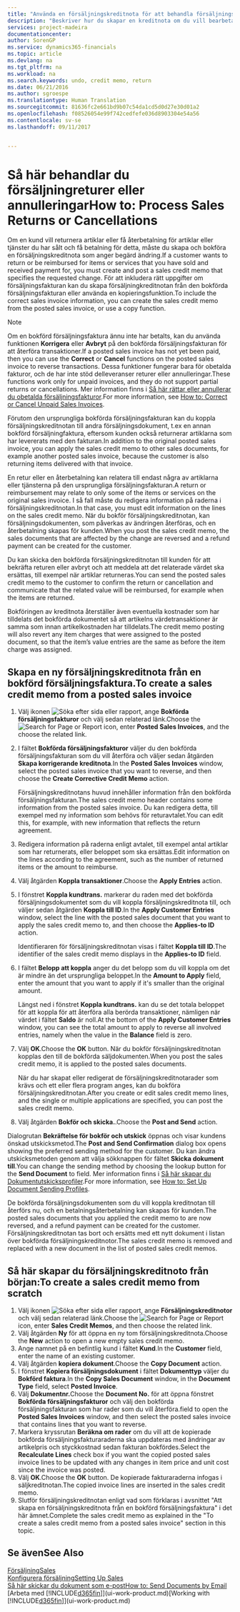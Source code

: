 ```yaml
---
title: "Använda en försäljningskreditnota för att behandla försäljningsreturer eller annulleringar | Microsoft Docs"
description: "Beskriver hur du skapar en kreditnota om du vill bearbeta en retur, annullering eller ersättning för artiklar eller tjänster som du har blivit mottagen betalning för."
services: project-madeira
documentationcenter: 
author: SorenGP
ms.service: dynamics365-financials
ms.topic: article
ms.devlang: na
ms.tgt_pltfrm: na
ms.workload: na
ms.search.keywords: undo, credit memo, return
ms.date: 06/21/2016
ms.author: sgroespe
ms.translationtype: Human Translation
ms.sourcegitcommit: 81636fc2e661bd9b07c54da1cd5d0d27e30d01a2
ms.openlocfilehash: f08526054e99f742cedfefe036d8903304e54a56
ms.contentlocale: sv-se
ms.lasthandoff: 09/11/2017


---
```

# <a name="how-to-process-sales-returns-or-cancellations"></a><span data-ttu-id="b5d73-103">Så här behandlar du försäljningreturer eller annulleringar</span><span class="sxs-lookup"><span data-stu-id="b5d73-103">How to: Process Sales Returns or Cancellations</span></span>
<span data-ttu-id="b5d73-104">Om en kund vill returnera artiklar eller få återbetalning för artiklar eller tjänster du har sålt och få betalning för detta, måste du skapa och bokföra en försäljningskreditnota som anger begärd ändring.</span><span class="sxs-lookup"><span data-stu-id="b5d73-104">If a customer wants to return or be reimbursed for items or services that you have sold and received payment for, you must create and post a sales credit memo that specifies the requested change.</span></span> <span data-ttu-id="b5d73-105">För att inkludera rätt uppgifter om försäljningsfakturan kan du skapa försäljningkreditnotan från den bokförda försäljningsfakturan eller använda en kopieringsfunktion.</span><span class="sxs-lookup"><span data-stu-id="b5d73-105">To include the correct sales invoice information, you can create the sales credit memo from the posted sales invoice, or use a copy function.</span></span>  

> [!NOTE]  
>   <span data-ttu-id="b5d73-106">Om en bokförd försäljningsfaktura ännu inte har betalts, kan du använda funktionen **Korrigera** eller **Avbryt** på den bokförda försäljningsfakturan för att återföra transaktioner.</span><span class="sxs-lookup"><span data-stu-id="b5d73-106">If a posted sales invoice has not yet been paid, then you can use the **Correct** or **Cancel** functions on the posted sales invoice to reverse transactions.</span></span> <span data-ttu-id="b5d73-107">Dessa funktioner fungerar bara för obetalda fakturor, och de har inte stöd delleveranser returer eller annulleringar.</span><span class="sxs-lookup"><span data-stu-id="b5d73-107">These functions work only for unpaid invoices, and they do not support partial returns or cancellations.</span></span> <span data-ttu-id="b5d73-108">Mer information finns i [Så här rättar eller annullerar du obetalda försäljningsfakturor](sales-how-correct-cancel-sales-invoice.md).</span><span class="sxs-lookup"><span data-stu-id="b5d73-108">For more information, see [How to: Correct or Cancel Unpaid Sales Invoices](sales-how-correct-cancel-sales-invoice.md).</span></span>

<span data-ttu-id="b5d73-109">Förutom den ursprungliga bokförda försäljningsfakturan kan du koppla försäljningskreditnotan till andra försäljningsdokument, t.ex en annan bokförd försäljningfaktura, eftersom kunden också returnerar artiklarna som har levererats med den fakturan.</span><span class="sxs-lookup"><span data-stu-id="b5d73-109">In addition to the original posted sales invoice, you can apply the sales credit memo to other sales documents, for example another posted sales invoice, because the customer is also returning items delivered with that invoice.</span></span>

<span data-ttu-id="b5d73-110">En retur eller en återbetalning kan relatera till endast några av artiklarna eller tjänsterna på den ursprungliga försäljningsfakturan.</span><span class="sxs-lookup"><span data-stu-id="b5d73-110">A return or reimbursement may relate to only some of the items or services on the original sales invoice.</span></span> <span data-ttu-id="b5d73-111">I så fall måste du redigera information på raderna i försäljningskreditnotan.</span><span class="sxs-lookup"><span data-stu-id="b5d73-111">In that case, you must edit information on the lines on the sales credit memo.</span></span> <span data-ttu-id="b5d73-112">När du bokför försäljningskreditnotan, kan försäljningsdokumenten, som påverkas av ändringen återföras, och en återbetalning skapas för kunden.</span><span class="sxs-lookup"><span data-stu-id="b5d73-112">When you post the sales credit memo, the sales documents that are affected by the change are reversed and a refund payment can be created for the customer.</span></span>  

<span data-ttu-id="b5d73-113">Du kan skicka den bokförda försäljningskreditnotan till kunden för att bekräfta returen eller avbryt och att meddela att det relaterade värdet ska ersättas, till exempel när artiklar returneras.</span><span class="sxs-lookup"><span data-stu-id="b5d73-113">You can send the posted sales credit memo to the customer to confirm the return or cancellation and communicate that the related value will be reimbursed, for example when the items are returned.</span></span>

<span data-ttu-id="b5d73-114">Bokföringen av kreditnota återställer även eventuella kostnader som har tilldelats det bokförda dokumentet så att artikelns värdetransaktioner är samma som innan artikelkostnaden har tilldelats.</span><span class="sxs-lookup"><span data-stu-id="b5d73-114">The credit memo posting will also revert any item charges that were assigned to the posted document, so that the item’s value entries are the same as before the item charge was assigned.</span></span>

## <a name="to-create-a-sales-credit-memo-from-a-posted-sales-invoice"></a><span data-ttu-id="b5d73-115">Skapa en ny försäljningskreditnota från en bokförd försäljningsfaktura.</span><span class="sxs-lookup"><span data-stu-id="b5d73-115">To create a sales credit memo from a posted sales invoice</span></span>
1. <span data-ttu-id="b5d73-116">Välj ikonen ![Söka efter sida eller rapport](media/ui-search/search_small.png "ikonen Söka efter sida eller rapport"), ange **Bokförda försäljningsfakturor** och välj sedan relaterad länk.</span><span class="sxs-lookup"><span data-stu-id="b5d73-116">Choose the ![Search for Page or Report](media/ui-search/search_small.png "Search for Page or Report icon") icon, enter **Posted Sales Invoices**, and the choose the related link.</span></span>  
2. <span data-ttu-id="b5d73-117">I fältet **Bokförda försäljningsfakturor** väljer du den bokförda försäljningsfakturan som du vill återföra och väljer sedan åtgärden **Skapa korrigerande kreditnota**.</span><span class="sxs-lookup"><span data-stu-id="b5d73-117">In the **Posted Sales Invoices** window, select the posted sales invoice that you want to reverse, and then choose the **Create Corrective Credit Memo** action.</span></span>

    <span data-ttu-id="b5d73-118">Försäljningskreditnotans huvud innehåller information från den bokförda försäljningsfakturan.</span><span class="sxs-lookup"><span data-stu-id="b5d73-118">The sales credit memo header contains some information from the posted sales invoice.</span></span> <span data-ttu-id="b5d73-119">Du kan redigera detta, till exempel med ny information som behövs för returavtalet.</span><span class="sxs-lookup"><span data-stu-id="b5d73-119">You can edit this, for example, with new information that reflects the return agreement.</span></span>  
3. <span data-ttu-id="b5d73-120">Redigera information på raderna enligt avtalet, till exempel antal artiklar som har returnerats, eller beloppet som ska ersättas.</span><span class="sxs-lookup"><span data-stu-id="b5d73-120">Edit information on the lines according to the agreement, such as the number of returned items or the amount to reimburse.</span></span>
4. <span data-ttu-id="b5d73-121">Välj åtgärden **Koppla transaktioner**.</span><span class="sxs-lookup"><span data-stu-id="b5d73-121">Choose the **Apply Entries** action.</span></span>
5. <span data-ttu-id="b5d73-122">I fönstret **Koppla kundtrans.** markerar du raden med det bokförda försäljningsdokumentet som du vill koppla försäljningskreditnota till, och väljer sedan åtgärden **Koppla till ID**.</span><span class="sxs-lookup"><span data-stu-id="b5d73-122">In the **Apply Customer Entries** window, select the line with the posted sales document that you want to apply the sales credit memo to, and then choose the **Applies-to ID** action.</span></span>

    <span data-ttu-id="b5d73-123">Identifieraren för försäljningskreditnotan visas i fältet **Koppla till ID**.</span><span class="sxs-lookup"><span data-stu-id="b5d73-123">The identifier of the sales credit memo displays in the **Applies-to ID** field.</span></span>
6. <span data-ttu-id="b5d73-124">I fältet **Belopp att koppla** anger du det belopp som du vill koppla om det är mindre än det ursprungliga beloppet.</span><span class="sxs-lookup"><span data-stu-id="b5d73-124">In the **Amount to Apply** field, enter the amount that you want to apply if it's smaller than the original amount.</span></span>  

    <span data-ttu-id="b5d73-125">Längst ned i fönstret **Koppla kundtrans.** kan du se det totala beloppet för att koppla för att återföra alla berörda transaktioner, nämligen när värdet i fältet **Saldo** är noll.</span><span class="sxs-lookup"><span data-stu-id="b5d73-125">At the bottom of the **Apply Customer Entries** window, you can see the total amount to apply to reverse all involved entries, namely when the value in the **Balance** field is zero.</span></span>
7. <span data-ttu-id="b5d73-126">Välj **OK**.</span><span class="sxs-lookup"><span data-stu-id="b5d73-126">Choose the **OK** button.</span></span> <span data-ttu-id="b5d73-127">När du bokför försäljningskreditnotan kopplas den till de bokförda säljdokumenten.</span><span class="sxs-lookup"><span data-stu-id="b5d73-127">When you post the sales credit memo, it is applied to the posted sales documents.</span></span>

    <span data-ttu-id="b5d73-128">När du har skapat eller redigerat de försäljningskreditnotarader som krävs och ett eller flera program anges, kan du bokföra försäljningskreditnotan.</span><span class="sxs-lookup"><span data-stu-id="b5d73-128">After you create or edit sales credit memo lines, and the single or multiple applications are specified, you can post the sales credit memo.</span></span>   
8. <span data-ttu-id="b5d73-129">Välj åtgärden **Bokför och skicka.**.</span><span class="sxs-lookup"><span data-stu-id="b5d73-129">Choose the **Post and Send** action.</span></span>  

<span data-ttu-id="b5d73-130">Dialogrutan **Bekräftelse för bokför och utskick** öppnas och visar kundens önskad utskicksmetod.</span><span class="sxs-lookup"><span data-stu-id="b5d73-130">The **Post and Send Confirmation** dialog box opens showing the preferred sending method for the customer.</span></span> <span data-ttu-id="b5d73-131">Du kan ändra utskicksmetoden genom att välja sökknappen för fältet **Skicka dokument till**.</span><span class="sxs-lookup"><span data-stu-id="b5d73-131">You can change the sending method by choosing the lookup button for the **Send Document** to field.</span></span> <span data-ttu-id="b5d73-132">Mer information finns i [Så här skapar du Dokumentutskicksprofiler](sales-how-setup-document-send-profiles.md).</span><span class="sxs-lookup"><span data-stu-id="b5d73-132">For more information, see [How to: Set Up Document Sending Profiles](sales-how-setup-document-send-profiles.md).</span></span>  

<span data-ttu-id="b5d73-133">De bokförda försäljningsdokumenten som du vill koppla kreditnotan till återförs nu, och en betalningsåterbetalning kan skapas för kunden.</span><span class="sxs-lookup"><span data-stu-id="b5d73-133">The posted sales documents that you applied the credit memo to are now reversed, and a refund payment can be created for the customer.</span></span> <span data-ttu-id="b5d73-134">Försäljningskreditnotan tas bort och ersätts med ett nytt dokument i listan över bokförda försäljningskreditnotor.</span><span class="sxs-lookup"><span data-stu-id="b5d73-134">The sales credit memo is removed and replaced with a new document in the list of posted sales credit memos.</span></span>

## <a name="to-create-a-sales-credit-memo-from-scratch"></a><span data-ttu-id="b5d73-135">Så här skapar du försäljningskreditnoto från början:</span><span class="sxs-lookup"><span data-stu-id="b5d73-135">To create a sales credit memo from scratch</span></span>
1. <span data-ttu-id="b5d73-136">Välj ikonen ![Söka efter sida eller rapport](media/ui-search/search_small.png "ikonen Söka efter sida eller rapport"), ange **Försäljningskreditnotor** och välj sedan relaterad länk.</span><span class="sxs-lookup"><span data-stu-id="b5d73-136">Choose the ![Search for Page or Report](media/ui-search/search_small.png "Search for Page or Report icon") icon, enter **Sales Credit Memos**, and then choose the related link.</span></span>
2. <span data-ttu-id="b5d73-137">Välj åtgärden **Ny** för att öppna en ny tom försäljningskreditnota.</span><span class="sxs-lookup"><span data-stu-id="b5d73-137">Choose the **New** action to open a new empty sales credit memo.</span></span>
3. <span data-ttu-id="b5d73-138">Ange namnet på en befintlig kund i fältet **Kund**.</span><span class="sxs-lookup"><span data-stu-id="b5d73-138">In the **Customer** field, enter the name of an existing customer.</span></span>
4. <span data-ttu-id="b5d73-139">Välj åtgärden **kopiera dokument**.</span><span class="sxs-lookup"><span data-stu-id="b5d73-139">Choose the **Copy Document** action.</span></span>
5. <span data-ttu-id="b5d73-140">I fönstret **Kopiera försäljningsdokument** i fältet **Dokumenttyp** väljer du **Bokförd faktura**.</span><span class="sxs-lookup"><span data-stu-id="b5d73-140">In the **Copy Sales Document** window, in the **Document Type** field, select **Posted Invoice**.</span></span>
6. <span data-ttu-id="b5d73-141">Välj **Dokumentnr.**</span><span class="sxs-lookup"><span data-stu-id="b5d73-141">Choose the **Document No.**</span></span> <span data-ttu-id="b5d73-142">för att öppna fönstret **Bokförda försäljningsfakturor** och välj den bokförda försäljningsfakturan som har rader som du vill återföra.</span><span class="sxs-lookup"><span data-stu-id="b5d73-142">field to open the **Posted Sales Invoices** window, and then select the posted sales invoice that contains lines that you want to reverse.</span></span>
7. <span data-ttu-id="b5d73-143">Markera kryssrutan **Beräkna om rader** om du vill att de kopierade bokförda försäljningsfakturaraderna ska uppdateras med ändringar av artikelpris och styckkostnad sedan fakturan bokfördes.</span><span class="sxs-lookup"><span data-stu-id="b5d73-143">Select the **Recalculate Lines** check box if you want the copied posted sales invoice lines to be updated with any changes in item price and unit cost since the invoice was posted.</span></span>
8. <span data-ttu-id="b5d73-144">Välj **OK**.</span><span class="sxs-lookup"><span data-stu-id="b5d73-144">Choose the **OK** button.</span></span> <span data-ttu-id="b5d73-145">De kopierade fakturaraderna infogas i säljkreditnotan.</span><span class="sxs-lookup"><span data-stu-id="b5d73-145">The copied invoice lines are inserted in the sales credit memo.</span></span>
9. <span data-ttu-id="b5d73-146">Slutför försäljningskreditnotan enligt vad som förklaras i avsnittet "Att skapa en försäljningskreditnota från en bokförd försäljningsfaktura" i det här ämnet.</span><span class="sxs-lookup"><span data-stu-id="b5d73-146">Complete the sales credit memo as explained in the "To create a sales credit memo from a posted sales invoice" section in this topic.</span></span>

## <a name="see-also"></a><span data-ttu-id="b5d73-147">Se även</span><span class="sxs-lookup"><span data-stu-id="b5d73-147">See Also</span></span>
[<span data-ttu-id="b5d73-148">Försäljning</span><span class="sxs-lookup"><span data-stu-id="b5d73-148">Sales</span></span>](sales-manage-sales.md)  
[<span data-ttu-id="b5d73-149">Konfigurera försäljning</span><span class="sxs-lookup"><span data-stu-id="b5d73-149">Setting Up Sales</span></span>](sales-setup-sales.md)  
[<span data-ttu-id="b5d73-150">Så här skickar du dokument som e-post</span><span class="sxs-lookup"><span data-stu-id="b5d73-150">How to: Send Documents by Email</span></span>](ui-how-send-documents-email.md)  
<span data-ttu-id="b5d73-151">[Arbeta med [!INCLUDE[d365fin](includes/d365fin_md.md)]](ui-work-product.md)</span><span class="sxs-lookup"><span data-stu-id="b5d73-151">[Working with [!INCLUDE[d365fin](includes/d365fin_md.md)]](ui-work-product.md)</span></span>

